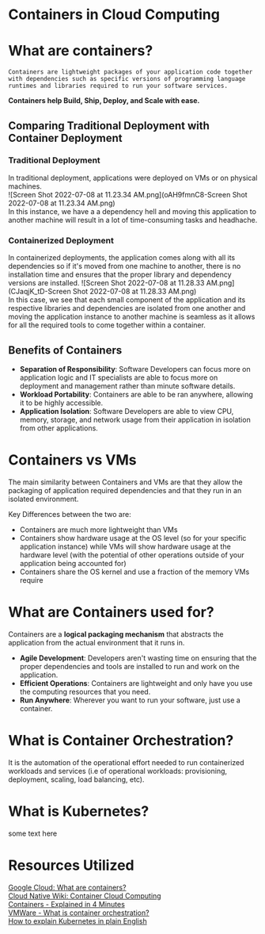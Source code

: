 # Containers in Cloud Computing

# What are containers?
```
Containers are lightweight packages of your application code together
with dependencies such as specific versions of programming language
runtimes and libraries required to run your software services.
```

**Containers help Build, Ship, Deploy, and Scale with ease.**

## Comparing Traditional Deployment with Container Deployment

### Traditional Deployment
In traditional deployment, applications were deployed on VMs or on physical machines.    
![Screen Shot 2022-07-08 at 11.23.34 AM.png](oAH9fmnC8-Screen Shot 2022-07-08 at 11.23.34 AM.png)  
In this instance, we have a a dependency hell and moving this application to another machine will result in a lot of time-consuming tasks and headhache.

### Containerized Deployment
In containerized deployments, the application comes along with all its dependencies so if it's moved from one machine to another, there is no installation time and ensures that the proper library and dependency versions are installed.
![Screen Shot 2022-07-08 at 11.28.33 AM.png](CJaqjK_tD-Screen Shot 2022-07-08 at 11.28.33 AM.png)  
In this case, we see that each small component of the application and its respective libraries and dependencies are isolated from one another and moving the application instance to another machine is seamless as it allows for all the required tools to come together within a container.
## Benefits of Containers
* **Separation of Responsibility**: Software Developers can focus more on application logic and IT specialists are able to focus more on deployment and management rather than minute software details.
* **Workload Portability**: Containers are able to be ran anywhere, allowing it to be highly accessible.
* **Application Isolation**: Software Developers are able to view CPU, memory, storage, and network usage from their application in isolation from other applications.

# Containers vs VMs
The main similarity between Containers and VMs are that they allow the packaging of application required dependencies and that they run in an isolated environment.

Key Differences between the two are:
* Containers are much more lightweight than VMs 
* Containers show hardware usage at the OS level (so for your specific application instance) while VMs will show hardware usage at the hardware level (with the potential of other operations outside of your application being accounted for)
* Containers share the OS kernel and use a fraction of the memory VMs require

# What are Containers used for?
Containers are a **logical packaging mechanism** that abstracts the application from the actual environment that it runs in.

* **Agile Development**: Developers aren't wasting time on ensuring that the proper dependencies and tools are installed to run and work on the application.
* **Efficient Operations**: Containers are lightweight and only have you use the computing resources that you need.
* **Run Anywhere**: Wherever you want to run your software, just use a container.

# What is Container Orchestration?
It is the automation of the operational effort needed to run containerized workloads and services (i.e of operational workloads: provisioning, deployment, scaling, load balancing, etc).

# What is Kubernetes?
some text here
# Resources Utilized  
[Google Cloud: What are containers?](https://cloud.google.com/learn/what-are-containers)  
[Cloud Native  Wiki: Container Cloud Computing](https://www.aquasec.com/cloud-native-academy/docker-container/container-cloud-computing/)  
[Containers - Explained in 4 Minutes](https://www.youtube.com/results?search_query=containers+cloud+computing+explained)  
[VMWare - What is container orchestration?](https://www.vmware.com/topics/glossary/content/container-orchestration.html?resource=cat-1848410832#cat-1848410832)  
[How to explain Kubernetes in plain English](https://enterprisersproject.com/article/2017/10/how-explain-kubernetes-plain-english)  
